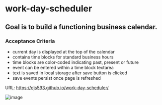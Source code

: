 # work-day-scheduler

## Goal is to build a functioning business calendar.

### Acceptance Criteria
- current day is displayed at the top of the calendar
- contains time blocks for standard business hours
- time blocks are color-coded indicating past, present or future
- event can be entered within a time block textarea
- text is saved in local storage after save button is clicked
- save events persist once page is refreshed


URL: https://djs593.github.io/work-day-scheduler/




![image](https://user-images.githubusercontent.com/61851131/79093480-42603380-7d09-11ea-8e54-03fea1de207c.png)

